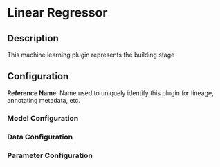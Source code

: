 
# Linear Regressor

## Description

This machine learning plugin represents the building stage

## Configuration
**Reference Name**: Name used to uniquely identify this plugin for lineage, annotating metadata, etc.

### Model Configuration

### Data Configuration

### Parameter Configuration
